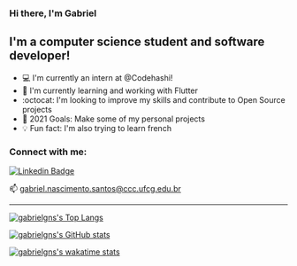 ### Hi there, I'm Gabriel

## I'm a computer science student and software developer!
- :computer: I'm currently an intern at @Codehashi!
- :closed_book: I'm currently learning and working with Flutter
- :octocat: I'm looking to improve my skills and contribute to Open Source projects
- :calendar: 2021 Goals: Make some of my personal projects
- :bulb: Fun fact: I'm also trying to learn french

 ### Connect with me:
 
[![Linkedin Badge](https://img.shields.io/badge/-LinkedIn-blue?style=flat-square&logo=Linkedin&logoColor=white&link=https://www.linkedin.com/in/gabriel-nascimento-0b32501ab/)](https://www.linkedin.com/in/gabriel-nascimento-0b32501ab/)

<p>
  📫 <a href='mailto:gabriel.nascimento.santos@ccc.ufcg.edu.br'>gabriel.nascimento.santos@ccc.ufcg.edu.br</a>
</p>

---
[![gabrielgns's Top Langs](https://github-readme-stats.vercel.app/api/top-langs/?username=gabrielgns&layout=compact)](https://github.com/gabrielgns/github-readme-stats)

[![gabrielgns's GitHub stats](https://github-readme-stats.vercel.app/api?username=gabrielgns&count_private=true)](https://github.com/gabrielgns/github-readme-stats)

[![gabrielgns's wakatime stats](https://github-readme-stats.vercel.app/api/wakatime?username=gabrielgns)](https://github.com/gabrielgns/github-readme-stats)
